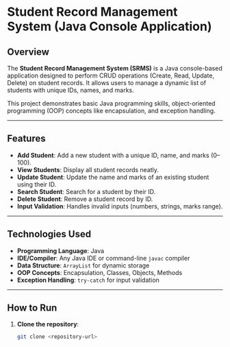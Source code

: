 # Student Record Management System (Java Console Application)

## Overview
The **Student Record Management System (SRMS)** is a Java console-based application designed to perform CRUD operations (Create, Read, Update, Delete) on student records. It allows users to manage a dynamic list of students with unique IDs, names, and marks.  

This project demonstrates basic Java programming skills, object-oriented programming (OOP) concepts like encapsulation, and exception handling.

---

## Features
- **Add Student**: Add a new student with a unique ID, name, and marks (0–100).  
- **View Students**: Display all student records neatly.  
- **Update Student**: Update the name and marks of an existing student using their ID.  
- **Search Student**: Search for a student by their ID.  
- **Delete Student**: Remove a student record by ID.  
- **Input Validation**: Handles invalid inputs (numbers, strings, marks range).  

---

## Technologies Used
- **Programming Language**: Java  
- **IDE/Compiler**: Any Java IDE or command-line `javac` compiler  
- **Data Structure**: `ArrayList` for dynamic storage  
- **OOP Concepts**: Encapsulation, Classes, Objects, Methods  
- **Exception Handling**: `try-catch` for input validation  

---

## How to Run
1. **Clone the repository**:  
   ```bash
   git clone <repository-url>
